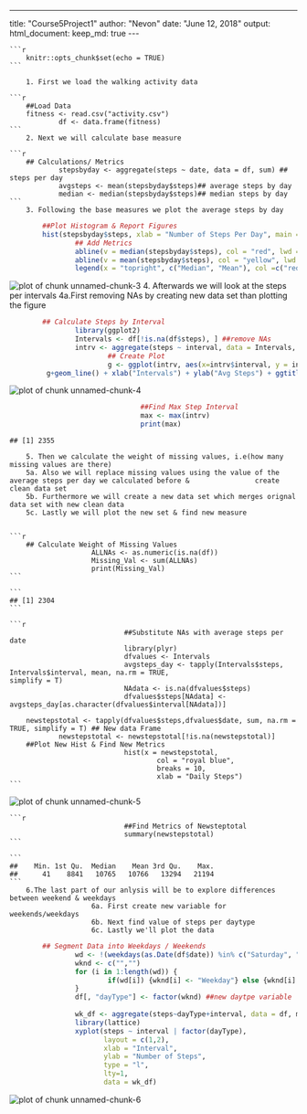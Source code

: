  ---
 title: "Course5Project1"
 author: "Nevon"
        date: "June 12, 2018"
        output:
         html_document:
                keep_md: true
        ---
        
    
    ```r
        knitr::opts_chunk$set(echo = TRUE)
    ```
        
        1. First we load the walking activity data
    
    ```r
        ##Load Data
        fitness <- read.csv("activity.csv")
                df <- data.frame(fitness)
    ```
        2. Next we will calculate base measure
    
    ```r
        ## Calculations/ Metrics
                stepsbyday <- aggregate(steps ~ date, data = df, sum) ## steps per day
                avgsteps <- mean(stepsbyday$steps)## average steps by day
                median <- median(stepsbyday$steps)## median steps by day
    ```
        3. Following the base measures we plot the average steps by day 
    
```r
        ##Plot Histogram & Report Figures
        hist(stepsbyday$steps, xlab = "Number of Steps Per Day", main = "Total Steps Per Day", breaks = 4, col =              "royal blue") 
                ## Add Metrics
                abline(v = median(stepsbyday$steps), col = "red", lwd = 10)
                abline(v = mean(stepsbyday$steps), col = "yellow", lwd = 2)
                legend(x = "topright", c("Median", "Mean"), col =c("red", "yellow"), lwd = c(2, 2, 2 ))
```
    
![plot of chunk unnamed-chunk-3](figure/unnamed-chunk-3-1.png)
        4. Afterwards we will look at the steps per intervals 4a.First removing NAs by creating new data set than             plotting the figure
        
  
```r
        ## Calculate Steps by Interval
                library(ggplot2)
                Intervals <- df[!is.na(df$steps), ] ##remove NAs
                intrv <- aggregate(steps ~ interval, data = Intervals, mean)
                        ## Create Plot
                        g <- ggplot(intrv, aes(x=intrv$interval, y = intrv$steps), xlab = "Intervals", ylab = "Avg            Steps")
         g+geom_line() + xlab("Intervals") + ylab("Avg Steps") + ggtitle("Avg number of Stepgs by Intervals")
```

![plot of chunk unnamed-chunk-4](figure/unnamed-chunk-4-1.png)

```r
                                ##Find Max Step Interval
                                max <- max(intrv)
                                print(max)
```

```
## [1] 2355
```
        5. Then we calculate the weight of missing values, i.e(how many missing values are there)
        5a. Also we will replace missing values using the value of the average steps per day we calculated before &                create clean data set
        5b. Furthermore we will create a new data set which merges orignal data set with new clean data
        5c. Lastly we will plot the new set & find new measure
                
    
    ```r
        ## Calculate Weight of Missing Values
                        ALLNAs <- as.numeric(is.na(df)) 
                        Missing_Val <- sum(ALLNAs)
                        print(Missing_Val)
    ```
    
    ```
    ## [1] 2304
    ```
    
    ```r
                                ##Substitute NAs with average steps per date
                                library(plyr)
                                dfvalues <- Intervals
                                avgsteps_day <- tapply(Intervals$steps, Intervals$interval, mean, na.rm = TRUE,                                       simplify = T)
                                NAdata <- is.na(dfvalues$steps)
                                dfvalues$steps[NAdata] <- avgsteps_day[as.character(dfvalues$interval[NAdata])]
                                
        newstepstotal <- tapply(dfvalues$steps,dfvalues$date, sum, na.rm = TRUE, simplify = T) ## New data Frame
                newstepstotal <- newstepstotal[!is.na(newstepstotal)]
        ##Plot New Hist & Find New Metrics
                                hist(x = newstepstotal,
                                        col = "royal blue",
                                        breaks = 10,
                                        xlab = "Daily Steps")
    ```
    
![plot of chunk unnamed-chunk-5](figure/unnamed-chunk-5-1.png)
    
    ```r
                                ##Find Metrics of Newsteptotal
                                summary(newstepstotal)
    ```
    
    ```
    ##    Min. 1st Qu.  Median    Mean 3rd Qu.    Max. 
    ##      41    8841   10765   10766   13294   21194
    ```
        6.The last part of our anlysis will be to explore differences between weekend & weekdays
                        6a. First create new variable for weekends/weekdays
                        6b. Next find value of steps per daytype
                        6c. Lastly we'll plot the data

```r
        ## Segment Data into Weekdays / Weekends
                wd <- !(weekdays(as.Date(df$date)) %in% c("Saturday", "Sunday"))
                wknd <- c("","")
                for (i in 1:length(wd)) {
                        if(wd[i]) {wknd[i] <- "Weekday"} else {wknd[i] <- "Weekend"}
                }
                df[, "dayType"] <- factor(wknd) ##new daytpe variable
                
                wk_df <- aggregate(steps~dayType+interval, data = df, mean)##average steps per daytype
                library(lattice)
                xyplot(steps ~ interval | factor(dayType),
                       layout = c(1,2),
                       xlab = "Interval",
                       ylab = "Number of Steps",
                       type = "l",
                       lty=1,
                       data = wk_df)
```

![plot of chunk unnamed-chunk-6](figure/unnamed-chunk-6-1.png)
        
                
